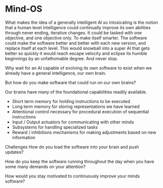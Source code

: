 # Mind-OS 

What makes the idea of a generally intelligent AI so intoxicating is the notion that a human level intelligence could continually improve its own abilities through never ending, iterative changes. It could be tasked with one objective, and one objective only. To make itself smarter. The software could make the software better and better with each new version, and replace itself at each level. This would snowball into a super AI that gets better so quickly it would reach escape velocity and eclipse its humble beginnings by an unfathomable degree. And never stop.

Why wait for an AI capable of evolving its own software to exist when we already have a general intelligence, our own brain.

But how do you make software that could run on our own brains?

Our brains have many of the foundational capabilities readily available.
- Short term memory for holding instructions to be executed
- Long term memory for storing representations we have learned
- Attentional control necessary for procedural execution of sequential instructions
- Input / Output actuators for communicating with other minds
- Subsystems for handling specialized tasks
- Reward / inhibitions mechanisms for making adjustments based on new information

Challenges
How do you load the software into your brain and push updates?

How do you keep the software running throughout the day when you have some many demands on your attention?

How would you stay motivated to continuously improve your minds software?
